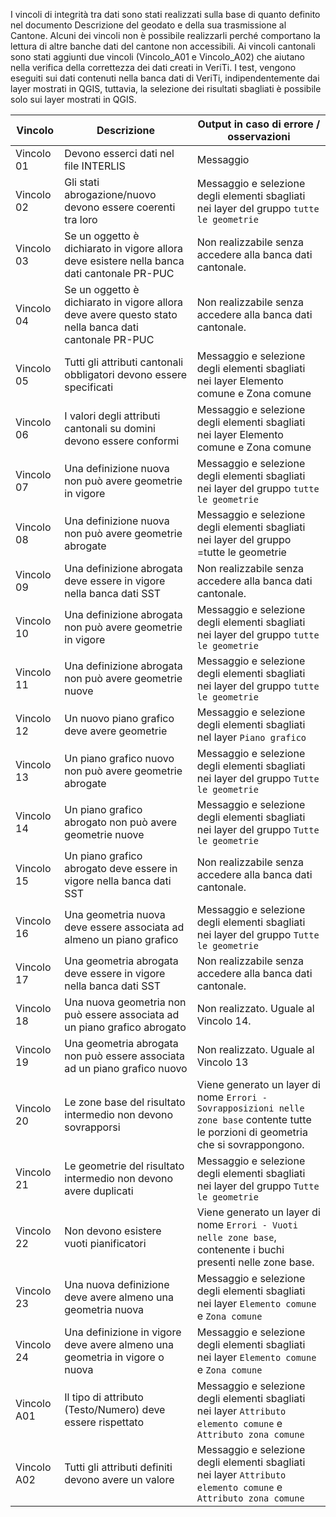 I vincoli di integrità tra dati sono stati realizzati sulla base di
quanto definito nel documento Descrizione del geodato e della sua
trasmissione al Cantone. Alcuni dei vincoli non è possibile realizzarli
perché comportano la lettura di altre banche dati del cantone non
accessibili. Ai vincoli cantonali sono stati aggiunti due vincoli
(Vincolo_A01 e Vincolo_A02) che aiutano nella verifica della correttezza
dei dati creati in VeriTi. I test, vengono eseguiti sui dati contenuti
nella banca dati di VeriTi, indipendentemente dai layer mostrati in
QGIS, tuttavia, la selezione dei risultati sbagliati è possibile solo
sui layer mostrati in QGIS.

| Vincolo       | Descrizione                                                                                             | Output in caso di errore / osservazioni                                                                                     |
| ------------- | ------------------------------------------------------------------------------------------------------- | --------------------------------------------------------------------------------------------------------------------------- |
| Vincolo 01    | Devono esserci dati nel file INTERLIS                                                                   | Messaggio                                                                                                                   |
| Vincolo 02    | Gli stati abrogazione/nuovo devono essere coerenti tra loro                                             | Messaggio e selezione degli elementi sbagliati nei layer del gruppo `tutte le geometrie`                       |
| Vincolo 03    | Se un oggetto è dichiarato in vigore allora deve esistere nella banca dati cantonale PR-PUC             | Non realizzabile senza accedere alla banca dati cantonale.                                                                 |
| Vincolo 04    | Se un oggetto è dichiarato in vigore allora deve avere questo stato nella banca dati cantonale PR-PUC   | Non realizzabile senza accedere alla banca dati cantonale.                                                                 |
| Vincolo 05    | Tutti gli attributi cantonali obbligatori devono essere specificati                                     | Messaggio e selezione degli elementi sbagliati nei layer Elemento comune e Zona comune                                    |
| Vincolo 06    | I valori degli attributi cantonali su domini devono essere conformi                                     | Messaggio e selezione degli elementi sbagliati nei layer Elemento comune e Zona comune                                    |
| Vincolo 07    | Una definizione nuova non può avere geometrie in vigore                                                 | Messaggio e selezione degli elementi sbagliati nei layer del gruppo `tutte le geometrie`                       |
| Vincolo 08    | Una definizione nuova non può avere geometrie abrogate                                                  | Messaggio e selezione degli elementi sbagliati nei layer del gruppo =tutte le geometrie                                   |
| Vincolo 09    | Una definizione abrogata deve essere in vigore nella banca dati SST                                     | Non realizzabile senza accedere alla banca dati cantonale.                                                                 |
| Vincolo 10    | Una definizione abrogata non può avere geometrie in vigore                                              | Messaggio e selezione degli elementi sbagliati nei layer del gruppo `tutte le geometrie`                       |
| Vincolo 11    | Una definizione abrogata non può avere geometrie nuove                                                  | Messaggio e selezione degli elementi sbagliati nei layer del gruppo `tutte le geometrie`                       |
| Vincolo 12    | Un nuovo piano grafico deve avere geometrie                                                             | Messaggio e selezione degli elementi sbagliati nel layer `Piano grafico`                                        |
| Vincolo 13    | Un piano grafico nuovo non può avere geometrie abrogate                                                 | Messaggio e selezione degli elementi sbagliati nei layer del gruppo `Tutte le geometrie`                       |
| Vincolo 14    | Un piano grafico abrogato non può avere geometrie nuove                                                 | Messaggio e selezione degli elementi sbagliati nei layer del gruppo `Tutte le geometrie`                       |
| Vincolo 15    | Un piano grafico abrogato deve essere in vigore nella banca dati SST                                    | Non realizzabile senza accedere alla banca dati cantonale.                                                                 |
| Vincolo 16    | Una geometria nuova deve essere associata ad almeno un piano grafico                                    | Messaggio e selezione degli elementi sbagliati nei layer del gruppo `Tutte le geometrie`                       |
| Vincolo 17    | Una geometria abrogata deve essere in vigore nella banca dati SST                                       | Non realizzabile senza accedere alla banca dati cantonale.                                                                 |
| Vincolo 18    | Una nuova geometria non può essere associata ad un piano grafico abrogato                               | Non realizzato. Uguale al Vincolo 14.                                                                                     |
| Vincolo 19    | Una geometria abrogata non può essere associata ad un piano grafico nuovo                               | Non realizzato. Uguale al Vincolo 13                                                                                       |
| Vincolo 20    | Le zone base del risultato intermedio non devono sovrapporsi                                            | Viene generato un layer di nome `Errori - Sovrapposizioni nelle zone base` contente tutte le porzioni di geometria che si sovrappongono. |
| Vincolo 21    | Le geometrie del risultato intermedio non devono avere duplicati                                        | Messaggio e selezione degli elementi sbagliati nei layer del gruppo `Tutte le geometrie`                       |
| Vincolo 22    | Non devono esistere vuoti pianificatori                                                                 | Viene generato un layer di nome `Errori - Vuoti nelle zone base`, contenente i buchi presenti nelle zone base. |
| Vincolo 23    | Una nuova definizione deve avere almeno una geometria nuova                                             | Messaggio e selezione degli elementi sbagliati nei layer `Elemento comune` e `Zona comune`         |
| Vincolo 24    | Una definizione in vigore deve avere almeno una geometria in vigore o nuova                             | Messaggio e selezione degli elementi sbagliati nei layer `Elemento comune` e `Zona comune`         |
| Vincolo A01   | Il tipo di attributo (Testo/Numero) deve essere rispettato                                              | Messaggio e selezione degli elementi sbagliati nei layer `Attributo elemento comune` e `Attributo zona comune` |
| Vincolo A02   | Tutti gli attributi definiti devono avere un valore                                                     | Messaggio e selezione degli elementi sbagliati nei layer `Attributo elemento comune` e `Attributo zona comune` |
